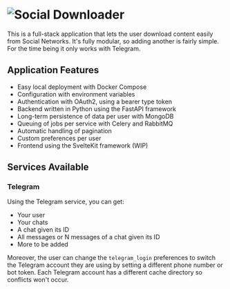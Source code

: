 # ![Social Downloader](https://i.imgur.com/Yid7oNy.png)
This is a full-stack application that lets the user download content easily from Social Networks. It's fully modular, so adding another is fairly simple. For the time being it only works with Telegram.

## Application Features
- Easy local deployment with Docker Compose
- Configuration with environment variables
- Authentication with OAuth2, using a bearer type token
- Backend written in Python using the FastAPI framework
- Long-term persistence of data per user with MongoDB
- Queuing of jobs per service with Celery and RabbitMQ
- Automatic handling of pagination
- Custom preferences per user
- Frontend using the SvelteKit framework (WIP)

## Services Available
### Telegram
Using the Telegram service, you can get:
- Your user
- Your chats
- A chat given its ID
- All messages or N messages of a chat given its ID
- More to be added

Moreover, the user can change the `telegram_login` preferences to switch the Telegram account they are using by setting a different phone number or bot token. Each Telegram account has a different cache directory so conflicts won't occur.


